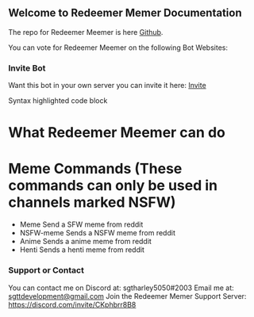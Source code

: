 ## Welcome to Redeemer Memer Documentation

The repo for Redeemer Meemer is here [Github](https://github.com/sgtharley5050/Redeemer-memer).

You can vote for Redeemer Meemer on the following Bot Websites:

### Invite Bot
Want this bot in your own server you can invite it here: [Invite](https://discord.com/oauth2/authorize?client_id=780117264455958558&scope=bot&permissions=523329)

Syntax highlighted code block

# What Redeemer Meemer can do

# Meme Commands (These commands can only be used in channels marked NSFW)
- Meme
Send a SFW meme from reddit
- NSFW-meme
Sends a NSFW meme from reddit
- Anime
Sends a anime meme from reddit
- Henti
Sends a henti meme from reddit



### Support or Contact

You can contact me on Discord at: sgtharley5050#2003
Email me at: sgttdevelopment@gmail.com
Join the Redeemer Memer Support Server: https://discord.com/invite/CKphbrr8B8
